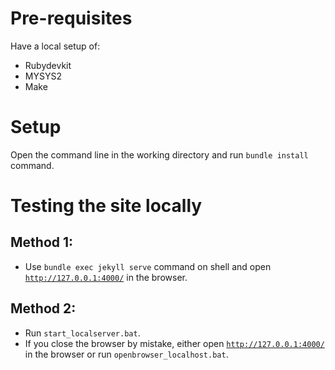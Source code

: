 # Pre-requisites
Have a local setup of: 
- Rubydevkit
- MYSYS2
- Make

# Setup
Open the command line in the working directory and run `bundle install` command.

# Testing the site locally
## Method 1:
- Use `bundle exec jekyll serve` command on shell and open [`http://127.0.0.1:4000/`] in the browser.
## Method 2:
- Run `start_localserver.bat`.
- If you close the browser by mistake, either open [`http://127.0.0.1:4000/`] in the browser or run `openbrowser_localhost.bat`.

[`http://127.0.0.1:4000/`]: http://127.0.0.1:4000/
